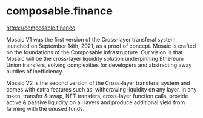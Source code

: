 # composable.finance

https://composable.finance

Mosaic V1 was the first version of the Cross-layer transferal system, launched on September 14th, 2021, as a proof of concept. Mosaic is crafted on the foundations of the Composable infrastructure. Our vision is that Mosaic will be the cross-layer liquidity solution underpinning Ethereum Union transfers, solving complexities for developers and abstracting away hurdles of inefficiency.

Mosaic V2 is the second version of the Cross-layer transferal system and comes with extra features such as: withdrawing liquidity on any layer, in any token, transfer & swap, NFT transfers, cross-layer function calls, provide active & passive liquidity on all layers and produce additional yield from farming with the unused funds.